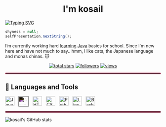 <h1 align="center">I'm kosail</h1>
<a href="https://git.io/typing-svg"><img src="https://readme-typing-svg.demolab.com?font=Fira+Code&pause=1000&color=C74C71&center=true&vCenter=true&width=435&lines=a+computer+science+student." alt="Typing SVG" /></a>
<br>

```java
shyness = null;
selfPresentation.nextString();
```
I’m currently working hard [learning Java](https://github.com/kosail/Learning-Java) basics for school. Since I'm new here and have not much to say.. hmm, I like cats, the Japanese language and monas chinas. 🐱

<!-- Social badges section -->
<!-- Badges with custom icons - https://github.com/DenverCoder1/custom-icon-badges -->
<!-- View counter - https://github.com/DenverCoder1/Simple-View-Counter -->
<p align="center">
  <a href="https://github.com/DenverCoder1?tab=repositories&sort=stargazers">
    <img alt="total stars" title="Total stars on GitHub" src="https://custom-icon-badges.demolab.com/github/stars/kosail?color=e1ad0e&style=for-the-badge&labelColor=c79600&logo=star"/></a>
  <a href="https://github.com/DenverCoder1?tab=followers">
    <img alt="followers" title="Follow me on Github" src="https://custom-icon-badges.demolab.com/github/followers/kosail?color=55960c&labelColor=488207&style=for-the-badge&logo=person-add&label=Follow&logoColor=white"/></a>
  <a href="https://github.com/DenverCoder1/Simple-View-Counter">
    <img alt="views" title="GitHub profile views" src="https://freshidea.com/jonah/app/DenverCoder1-profile-views"/></a>
</p>
<!-- End of Social badges section -->

<hr style="border: 2px solid rgba(167, 64, 95, 1); border-radius: 5px;">

## 🧰 Languages and Tools

<img align="left" alt="Java" width="30px" style="padding-right:10px;" src="https://cdn.jsdelivr.net/gh/devicons/devicon/icons/java/java-original.svg"/>
<img align="left" alt="Assembly" width="33px" style="padding-right:10px; filter: invert(1);" src="https://user-images.githubusercontent.com/103866722/194773833-8571f323-4fa8-4036-a51c-57b9d29c683b.svg" />
<img align="left" alt="HTML" width="30px" style="padding-right:10px;" src="https://cdn.jsdelivr.net/gh/devicons/devicon/icons/html5/html5-plain.svg" />
<img align="left" alt="CSS" width="30px" style="padding-right:10px;" src="https://cdn.jsdelivr.net/gh/devicons/devicon/icons/css3/css3-plain.svg" />
<img align="left" alt="Python" width="30px" style="padding-right:10px;" src="https://cdn.jsdelivr.net/gh/devicons/devicon/icons/python/python-plain.svg" />
<img align="left" alt="Linux" width="30px" style="padding-right:10px;" src="https://cdn.jsdelivr.net/gh/devicons/devicon/icons/linux/linux-original.svg" />
<img align="left" alt="Bash" width="30px" style="padding-right:10px;" src="https://cdn.jsdelivr.net/gh/devicons/devicon/icons/bash/bash-original.svg" />
<br><br>

<hr style="border: 2px solid rgba(167, 64, 95, 0.7); border-radius: 5px;">

![kosail's GitHub stats](https://github-readme-stats.vercel.app/api?username=kosail&show_icons=true&theme=dracula)
